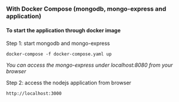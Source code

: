 ### With Docker Compose (mongodb, mongo-express and application)

#### To start the application through docker image

Step 1: start mongodb and mongo-express

    docker-compose -f docker-compose.yaml up
    
_You can access the mongo-express under localhost:8080 from your browser_
    
Step 2: access the nodejs application from browser 

    http://localhost:3000



